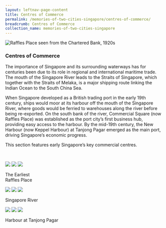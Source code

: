 ```yaml
---
layout: leftnav-page-content
title: Centres of Commerce
permalink: /memories-of-two-cities-singapore/centres-of-commerce/
breadcrumb: Centres of Commerce
collection_name: memories-of-two-cities-singapore
---
```


![Raffles Place seen from the Chartered Bank, 1920s](/images/centres-of-commerce/commerce-banner.jpg)
### **Centres of Commerce**

The importance of Singapore and its surrounding waterways has for centuries been due to its role in regional and international maritime trade. The mouth of the Singapore River leads to the Straits of Singapore, which together with the Straits of Melaka, is a major shipping route linking the Indian Ocean to the South China Sea.

When Singapore developed as a British trading port in the early 19th century, ships would moor at its harbour off the mouth of the Singapore River, where goods would be ferried to warehouses along the river before being re-exported. On the south bank of the river, Commercial Square (now Raffles Place) was established as the port city’s first business hub, providing easy access to the harbour. By the mid-19th century, the New Harbour (now Keppel Harbour) at Tanjong Pagar emerged as the main port, driving Singapore’s economic progress.

This section features early Singapore’s key commercial centres.

<p>&nbsp;</p>

<div class="category-stacked-area">
  
<div class="photo-stacked-wrap">
  <div class="photos">
    <img class="photo-lv-1" src="/images/centres-of-commerce/raffles-place-photo-stack-1.png">
    <img class="photo-lv-2" src="/images/centres-of-commerce/raffles-place-photo-stack-2.png">
    <img class="photo-lv-3" src="/images/centres-of-commerce/raffles-place-photo-stack-3.png">
  </div>
  <p>The Earliest<br>Raffles Place</p>
  <a class="cover" href="/memories-of-two-cities-singapore/centres-of-commerce/raffles-place/"></a>
</div> 
  
<div class="photo-stacked-wrap">
  <div class="photos">
    <img class="photo-lv-1" src="/images/centres-of-commerce/sg-river-photo-stack-1.png">
    <img class="photo-lv-2" src="/images/centres-of-commerce/sg-river-photo-stack-2.png">
    <img class="photo-lv-3" src="/images/centres-of-commerce/sg-river-photo-stack-3.png">
  </div>
  <p>Singapore River</p>
  <a class="cover" href="/memories-of-two-cities-singapore/centres-of-commerce/singapore-river/"></a>
</div>

</div>

<div class="category-stacked-area">
  
<div class="photo-stacked-wrap">
  <div class="photos">
    <img class="photo-lv-1" src="/images/centres-of-commerce/harbour-photo-stack-1.png">
    <img class="photo-lv-2" src="/images/centres-of-commerce/harbour-photo-stack-2.png">
    <img class="photo-lv-3" src="/images/centres-of-commerce/harbour-photo-stack-3.png">
  </div>
  <p>Harbour at Tanjong Pagar</p>
  <a class="cover" href="/memories-of-two-cities-singapore/centres-of-commerce/harbour-at-tanjong-pagar"></a>
</div> 

</div>

